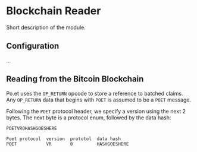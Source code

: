 # Blockchain Reader

Short description of the module.

## Configuration

...

## Reading from the Bitcoin Blockchain

Po.et uses the `OP_RETURN` opcode to store a reference to batched claims. Any `OP_RETURN` data that begins with `POET` is assumed to be a `POET` message.

Following the `POET` protocol header, we specify a version using the next 2 bytes. The next byte is a protocol enum, followed by the data hash:

`POETVR0HASHGOESHERE`

```
Poet protocol  version  prototol  data hash
POET           VR       0         HASHGOESHERE
```
